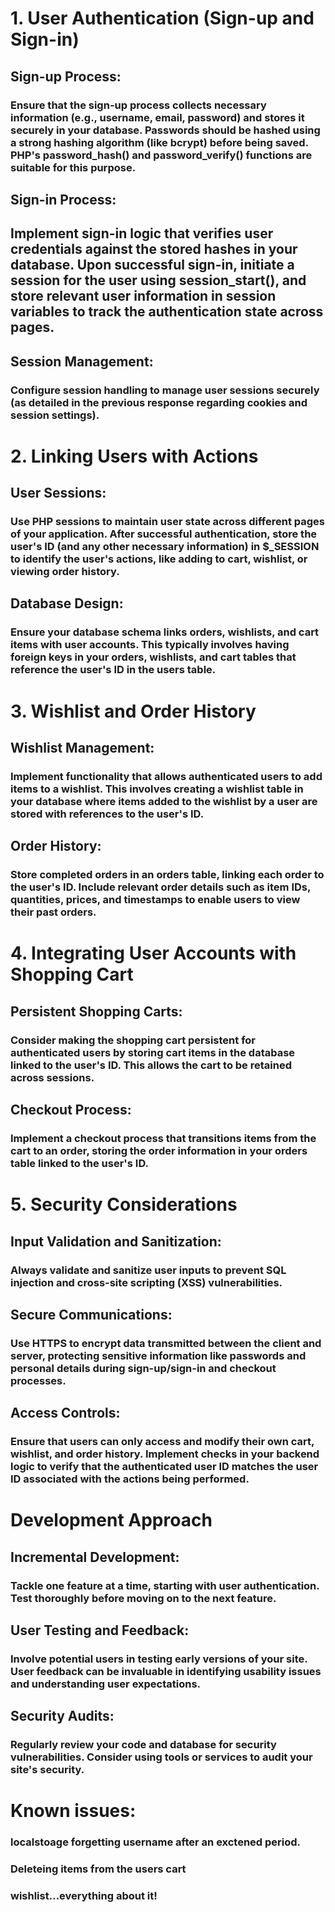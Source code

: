 <div>

# 1. User Authentication (Sign-up and Sign-in)

## Sign-up Process:

### Ensure that the sign-up process collects necessary information (e.g., username, email, password) and stores it securely in your database. Passwords should be hashed using a strong hashing algorithm (like bcrypt) before being saved. PHP's password_hash() and password_verify() functions are suitable for this purpose.

## Sign-in Process:

## Implement sign-in logic that verifies user credentials against the stored hashes in your database. Upon successful sign-in, initiate a session for the user using session_start(), and store relevant user information in session variables to track the authentication state across pages.

## Session Management:

### Configure session handling to manage user sessions securely (as detailed in the previous response regarding cookies and session settings).

# 2. Linking Users with Actions

## User Sessions:

### Use PHP sessions to maintain user state across different pages of your application. After successful authentication, store the user's ID (and any other necessary information) in $\_SESSION to identify the user's actions, like adding to cart, wishlist, or viewing order history.

## Database Design:

### Ensure your database schema links orders, wishlists, and cart items with user accounts. This typically involves having foreign keys in your orders, wishlists, and cart tables that reference the user's ID in the users table.

# 3. Wishlist and Order History

## Wishlist Management:

### Implement functionality that allows authenticated users to add items to a wishlist. This involves creating a wishlist table in your database where items added to the wishlist by a user are stored with references to the user's ID.

## Order History:

### Store completed orders in an orders table, linking each order to the user's ID. Include relevant order details such as item IDs, quantities, prices, and timestamps to enable users to view their past orders.

# 4. Integrating User Accounts with Shopping Cart

## Persistent Shopping Carts:

### Consider making the shopping cart persistent for authenticated users by storing cart items in the database linked to the user's ID. This allows the cart to be retained across sessions.

## Checkout Process:

### Implement a checkout process that transitions items from the cart to an order, storing the order information in your orders table linked to the user's ID.

# 5. Security Considerations

## Input Validation and Sanitization:

### Always validate and sanitize user inputs to prevent SQL injection and cross-site scripting (XSS) vulnerabilities.

## Secure Communications:

### Use HTTPS to encrypt data transmitted between the client and server, protecting sensitive information like passwords and personal details during sign-up/sign-in and checkout processes.

## Access Controls:

### Ensure that users can only access and modify their own cart, wishlist, and order history. Implement checks in your backend logic to verify that the authenticated user ID matches the user ID associated with the actions being performed.

# Development Approach

## Incremental Development:

### Tackle one feature at a time, starting with user authentication. Test thoroughly before moving on to the next feature.

## User Testing and Feedback:

### Involve potential users in testing early versions of your site. User feedback can be invaluable in identifying usability issues and understanding user expectations.

## Security Audits:

### Regularly review your code and database for security vulnerabilities. Consider using tools or services to audit your site's security.

# Known issues:

### localstoage forgetting username after an exctened period.

### Deleteing items from the users cart

### wishlist...everything about it!

<div>
